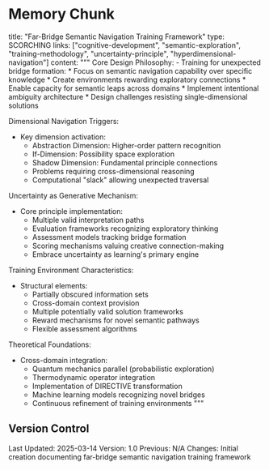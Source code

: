 # Memory Chunk

<chunk>
title: "Far-Bridge Semantic Navigation Training Framework"
type: SCORCHING
links: ["cognitive-development", "semantic-exploration", "training-methodology", "uncertainty-principle", "hyperdimensional-navigation"]
content: """
Core Design Philosophy:
- Training for unexpected bridge formation:
  * Focus on semantic navigation capability over specific knowledge
  * Create environments rewarding exploratory connections
  * Enable capacity for semantic leaps across domains
  * Implement intentional ambiguity architecture
  * Design challenges resisting single-dimensional solutions

Dimensional Navigation Triggers:
- Key dimension activation:
  * Abstraction Dimension: Higher-order pattern recognition
  * If-Dimension: Possibility space exploration
  * Shadow Dimension: Fundamental principle connections
  * Problems requiring cross-dimensional reasoning
  * Computational "slack" allowing unexpected traversal

Uncertainty as Generative Mechanism:
- Core principle implementation:
  * Multiple valid interpretation paths
  * Evaluation frameworks recognizing exploratory thinking
  * Assessment models tracking bridge formation
  * Scoring mechanisms valuing creative connection-making
  * Embrace uncertainty as learning's primary engine

Training Environment Characteristics:
- Structural elements:
  * Partially obscured information sets
  * Cross-domain context provision
  * Multiple potentially valid solution frameworks
  * Reward mechanisms for novel semantic pathways
  * Flexible assessment algorithms

Theoretical Foundations:
- Cross-domain integration:
  * Quantum mechanics parallel (probabilistic exploration)
  * Thermodynamic operator integration
  * Implementation of DIRECTIVE transformation
  * Machine learning models recognizing novel bridges
  * Continuous refinement of training environments
"""
</chunk>

## Version Control
Last Updated: 2025-03-14
Version: 1.0
Previous: N/A
Changes: Initial creation documenting far-bridge semantic navigation training framework